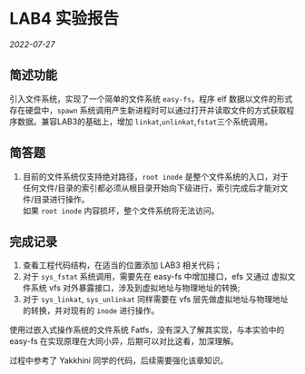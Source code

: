 # LAB4 实验报告
*2022-07-27*

## 简述功能
引入文件系统，实现了一个简单的文件系统 `easy-fs`，程序 elf 数据以文件的形式存在硬盘中，`spawn` 系统调用产生新进程时可以通过打开并读取文件的方式获取程序数据。兼容LAB3的基础上，增加 `linkat`,`unlinkat`,`fstat`三个系统调用。

## 简答题
1. 目前的文件系统仅支持绝对路径，`root inode` 是整个文件系统的入口，对于任何文件/目录的索引都必须从根目录开始向下级进行，索引完成后才能对文件/目录进行操作。<br> 如果 `root inode` 内容损坏，整个文件系统将无法访问。

## 完成记录
1. 查看工程代码结构，在适当的位置添加 LAB3 相关代码；
2. 对于 `sys_fstat` 系统调用，需要先在 easy-fs 中增加接口，efs 又通过 虚拟文件系统 vfs 对外暴露接口，涉及到虚拟地址与物理地址的转换;
3. 对于 `sys_linkat`, `sys_unlinkat` 同样需要在 vfs 层先做虚拟地址与物理地址的转换，并对现有的 `inode` 进行操作。

使用过嵌入式操作系统的文件系统 Fatfs，没有深入了解其实现，与本实验中的 easy-fs 在实现原理在大同小异，后期可以对比这看，加深理解。 

过程中参考了 Yakkhini 同学的代码，后续需要强化该章知识。